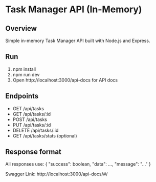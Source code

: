 # Task Manager API (In-Memory)

## Overview

Simple in-memory Task Manager API built with Node.js and Express.

## Run

1. npm install
2. npm run dev
3. Open http://localhost:3000/api-docs for API docs

## Endpoints

- GET /api/tasks
- GET /api/tasks/:id
- POST /api/tasks
- PUT /api/tasks/:id
- DELETE /api/tasks/:id
- GET /api/tasks/stats (optional)

## Response format

All responses use:
{
"success": boolean,
"data": ...,
"message": "..."
}

Swagger Link: http://localhost:3000/api-docs/#/
